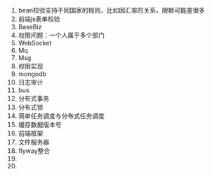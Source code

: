 1. bean校验支持不同国家的规则，比如因汇率的关系，限额可能差很多
2. 前端js表单校验
3. BaseBiz
4. 权限问题：一个人属于多个部门
5. WebSocket
6. Mq
7. Msg
8. 权限实现
9. mongodb
10. 日志审计
11. bus
12. 分布式事务
13. 分布式锁
14. 简单任务调度与分布式任务调度
15. 缓存数据版本号
16. 前端框架
17. 文件服务器
18. flyway整合
19. 
20. 